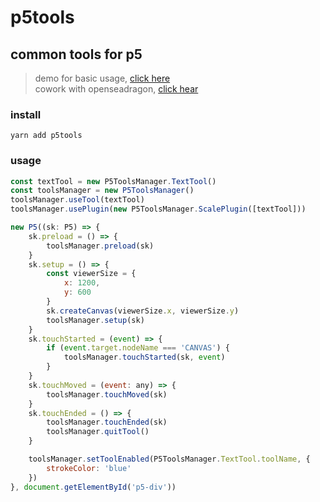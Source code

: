 <!--
 * @Date: 2022-03-05 13:59:23
 * @Author: wang0122xl@163.com
 * @LastEditors: wang0122xl@163.com
 * @LastEditTime: 2022-03-10 22:26:43
 * @Description: file content
-->
# p5tools
## common tools for p5

> demo for basic usage, [click here](wang0122xl.github.io/p5tools/)<br>
> cowork with openseadragon, [click hear](https://github.com/wang0122xl/p5tools-openseadragon-demo)

### install
` yarn add p5tools `

### usage
```javascript
const textTool = new P5ToolsManager.TextTool()
const toolsManager = new P5ToolsManager()
toolsManager.useTool(textTool)
toolsManager.usePlugin(new P5ToolsManager.ScalePlugin([textTool]))

new P5((sk: P5) => {
    sk.preload = () => {
        toolsManager.preload(sk)
    }
    sk.setup = () => {
        const viewerSize = {
            x: 1200,
            y: 600
        }
        sk.createCanvas(viewerSize.x, viewerSize.y)
        toolsManager.setup(sk)
    }
    sk.touchStarted = (event) => {
        if (event.target.nodeName === 'CANVAS') {
            toolsManager.touchStarted(sk, event)
        }
    }
    sk.touchMoved = (event: any) => {
        toolsManager.touchMoved(sk)
    }
    sk.touchEnded = () => {
        toolsManager.touchEnded(sk)
        toolsManager.quitTool()
    }

    toolsManager.setToolEnabled(P5ToolsManager.TextTool.toolName, {
        strokeColor: 'blue'
    })
}, document.getElementById('p5-div'))
```